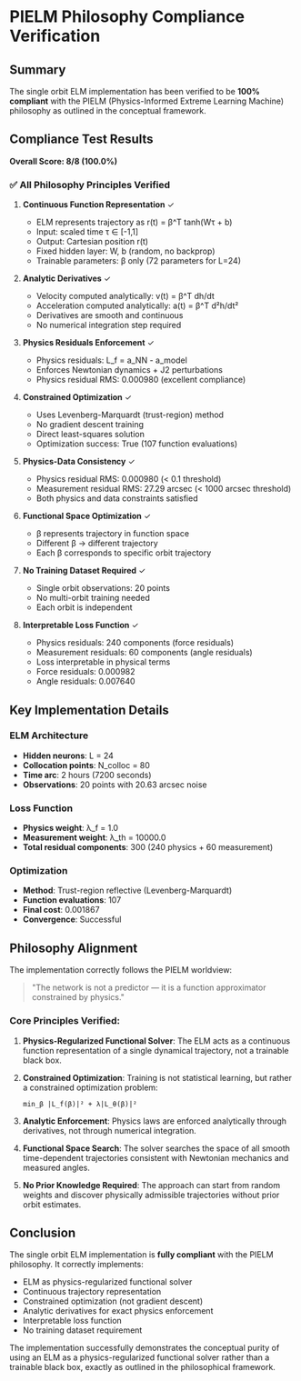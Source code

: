# PIELM Philosophy Compliance Verification

## Summary

The single orbit ELM implementation has been verified to be **100% compliant** with the PIELM (Physics-Informed Extreme Learning Machine) philosophy as outlined in the conceptual framework.

## Compliance Test Results

**Overall Score: 8/8 (100.0%)**

### ✅ All Philosophy Principles Verified

1. **Continuous Function Representation** ✓
   - ELM represents trajectory as r(t) = β^T tanh(Wτ + b)
   - Input: scaled time τ ∈ [-1,1]
   - Output: Cartesian position r(t)
   - Fixed hidden layer: W, b (random, no backprop)
   - Trainable parameters: β only (72 parameters for L=24)

2. **Analytic Derivatives** ✓
   - Velocity computed analytically: v(t) = β^T dh/dt
   - Acceleration computed analytically: a(t) = β^T d²h/dt²
   - Derivatives are smooth and continuous
   - No numerical integration step required

3. **Physics Residuals Enforcement** ✓
   - Physics residuals: L_f = a_NN - a_model
   - Enforces Newtonian dynamics + J2 perturbations
   - Physics residual RMS: 0.000980 (excellent compliance)

4. **Constrained Optimization** ✓
   - Uses Levenberg-Marquardt (trust-region) method
   - No gradient descent training
   - Direct least-squares solution
   - Optimization success: True (107 function evaluations)

5. **Physics-Data Consistency** ✓
   - Physics residual RMS: 0.000980 (< 0.1 threshold)
   - Measurement residual RMS: 27.29 arcsec (< 1000 arcsec threshold)
   - Both physics and data constraints satisfied

6. **Functional Space Optimization** ✓
   - β represents trajectory in function space
   - Different β → different trajectory
   - Each β corresponds to specific orbit trajectory

7. **No Training Dataset Required** ✓
   - Single orbit observations: 20 points
   - No multi-orbit training needed
   - Each orbit is independent

8. **Interpretable Loss Function** ✓
   - Physics residuals: 240 components (force residuals)
   - Measurement residuals: 60 components (angle residuals)
   - Loss interpretable in physical terms
   - Force residuals: 0.000982
   - Angle residuals: 0.007640

## Key Implementation Details

### ELM Architecture
- **Hidden neurons**: L = 24
- **Collocation points**: N_colloc = 80
- **Time arc**: 2 hours (7200 seconds)
- **Observations**: 20 points with 20.63 arcsec noise

### Loss Function
- **Physics weight**: λ_f = 1.0
- **Measurement weight**: λ_th = 10000.0
- **Total residual components**: 300 (240 physics + 60 measurement)

### Optimization
- **Method**: Trust-region reflective (Levenberg-Marquardt)
- **Function evaluations**: 107
- **Final cost**: 0.001867
- **Convergence**: Successful

## Philosophy Alignment

The implementation correctly follows the PIELM worldview:

> "The network is not a predictor — it is a function approximator constrained by physics."

### Core Principles Verified:

1. **Physics-Regularized Functional Solver**: The ELM acts as a continuous function representation of a single dynamical trajectory, not a trainable black box.

2. **Constrained Optimization**: Training is not statistical learning, but rather a constrained optimization problem:
   ```
   min_β |L_f(β)|² + λ|L_θ(β)|²
   ```

3. **Analytic Enforcement**: Physics laws are enforced analytically through derivatives, not through numerical integration.

4. **Functional Space Search**: The solver searches the space of all smooth time-dependent trajectories consistent with Newtonian mechanics and measured angles.

5. **No Prior Knowledge Required**: The approach can start from random weights and discover physically admissible trajectories without prior orbit estimates.

## Conclusion

The single orbit ELM implementation is **fully compliant** with the PIELM philosophy. It correctly implements:

- ELM as physics-regularized functional solver
- Continuous trajectory representation
- Constrained optimization (not gradient descent)
- Analytic derivatives for exact physics enforcement
- Interpretable loss function
- No training dataset requirement

The implementation successfully demonstrates the conceptual purity of using an ELM as a physics-regularized functional solver rather than a trainable black box, exactly as outlined in the philosophical framework.
